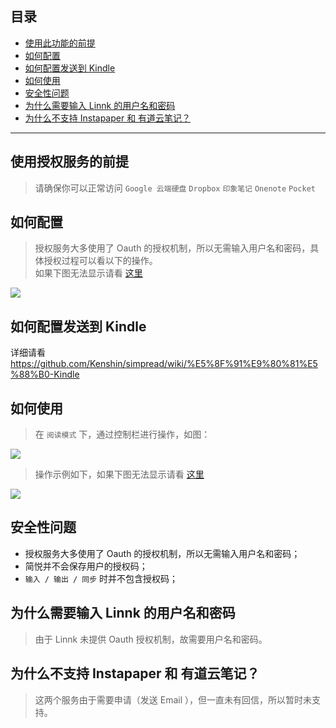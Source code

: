目录
---
- [使用此功能的前提](https://github.com/Kenshin/simpread/wiki/%E6%8E%88%E6%9D%83%E6%9C%8D%E5%8A%A1#%E4%BD%BF%E7%94%A8%E6%8E%88%E6%9D%83%E6%9C%8D%E5%8A%A1%E7%9A%84%E5%89%8D%E6%8F%90)
- [如何配置](https://github.com/Kenshin/simpread/wiki/%E6%8E%88%E6%9D%83%E6%9C%8D%E5%8A%A1#%E5%A6%82%E4%BD%95%E9%85%8D%E7%BD%AE%E6%8E%88%E6%9D%83%E6%9C%8D%E5%8A%A1)
- [如何配置发送到 Kindle](https://github.com/Kenshin/simpread/wiki/%E6%8E%88%E6%9D%83%E6%9C%8D%E5%8A%A1#%E5%A6%82%E4%BD%95%E9%85%8D%E7%BD%AE%E5%8F%91%E9%80%81%E5%88%B0-kindle)
- [如何使用](https://github.com/Kenshin/simpread/wiki/%E6%8E%88%E6%9D%83%E6%9C%8D%E5%8A%A1#%E5%A6%82%E4%BD%95%E9%85%8D%E7%BD%AE%E6%8E%88%E6%9D%83%E6%9C%8D%E5%8A%A1-1)
- [安全性问题](https://github.com/Kenshin/simpread/wiki/%E6%8E%88%E6%9D%83%E6%9C%8D%E5%8A%A1#%E6%8E%88%E6%9D%83%E6%9C%8D%E5%8A%A1%E7%9A%84%E5%AE%89%E5%85%A8%E6%80%A7%E9%97%AE%E9%A2%98)
- [为什么需要输入 Linnk 的用户名和密码](https://github.com/Kenshin/simpread/wiki/%E6%8E%88%E6%9D%83%E6%9C%8D%E5%8A%A1#%E4%B8%BA%E4%BB%80%E4%B9%88%E9%9C%80%E8%A6%81%E8%BE%93%E5%85%A5-linnk-%E7%9A%84%E7%94%A8%E6%88%B7%E5%90%8D%E5%92%8C%E5%AF%86%E7%A0%81)
- [为什么不支持 Instapaper 和 有道云笔记？](https://github.com/Kenshin/simpread/wiki/%E6%8E%88%E6%9D%83%E6%9C%8D%E5%8A%A1#%E4%B8%BA%E4%BB%80%E4%B9%88%E4%B8%8D%E6%94%AF%E6%8C%81-instapaper-%E5%92%8C-%E6%9C%89%E9%81%93%E4%BA%91%E7%AC%94%E8%AE%B0)
***

使用授权服务的前提
---
> 请确保你可以正常访问 `Google 云端硬盘` `Dropbox` `印象笔记` `Onenote` `Pocket`

如何配置
---
> 授权服务大多使用了 Oauth 的授权机制，所以无需输入用户名和密码，具体授权过程可以看以下的操作。  
如果下图无法显示请看 [这里](http://ojec5ddd5.bkt.clouddn.com/service.gif)

  ![](http://ojec5ddd5.bkt.clouddn.com/service.gif)

如何配置发送到 Kindle
---
详细请看 https://github.com/Kenshin/simpread/wiki/%E5%8F%91%E9%80%81%E5%88%B0-Kindle

如何使用
---
> 在 `阅读模式` 下，通过控制栏进行操作，如图：
  
![](http://ojec5ddd5.bkt.clouddn.com/controlbar%201.0.3.png)

> 操作示例如下，如果下图无法显示请看 [这里](http://ojec5ddd5.bkt.clouddn.com/export.gif)

![](http://ojec5ddd5.bkt.clouddn.com/export.gif)

安全性问题
---
- 授权服务大多使用了 Oauth 的授权机制，所以无需输入用户名和密码；
- 简悦并不会保存用户的授权码；
- `输入 / 输出 / 同步` 时并不包含授权码；

为什么需要输入 Linnk 的用户名和密码
---
> 由于 Linnk 未提供 Oauth 授权机制，故需要用户名和密码。

为什么不支持 Instapaper 和 有道云笔记？
---
> 这两个服务由于需要申请（发送 Email ），但一直未有回信，所以暂时未支持。